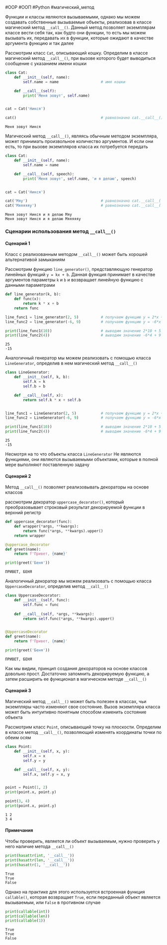#OOP #ООП #Python #магический_метод 


Функции и классы являются вызываемыми, однако мы можем создавать собственные вызываемые объекты, реализовав в классе магический метод `__call__()`. Данный метод позволяет экземплярам классе вести себя так, как будто они функции, то есть мы можем вызывать их, передавать их в функции, которые ожидают в качестве аргумента функцию и так далее

Рассмотрим класс `Cat`, описывающий кошку. Определим в классе магический метод `__call__()`, при вызове которого будет выводиться сообщение с указанием имени кошки
```python
class Cat:
    def __init__(self, name):
        self.name = name                   # имя кошки

    def __call__(self):
        print('Меня зовут', self.name)


cat = Cat('Никся')

cat()                                      # равнозначно cat.__call__()
```
```
Меня зовут Никся
```
Магический метод `__call__()`, являясь обычным методом экземпляра, может принимать произвольное количество аргументов. И если они есть, то при вызове экземпляров класса их потребуется передать
```python
class Cat:
    def __init__(self, name):
        self.name = name

    def __call__(self, speech):
        print('Меня зовут', self.name, 'и я делаю', speech)


cat = Cat('Никся')

cat('Мяу')                                 # равнозначно cat.__call__('Мяу')
cat('Мяяяяяy')                             # равнозначно cat.__call__('Мяяяяяy')
```
```
Меня зовут Никся и я делаю Мяу
Меня зовут Никся и я делаю Мяяяяяy
```

### Сценарии использования метод `__call__()`
#### Сценарий 1
Класс с реализованным методом `__call__()` может быть хорошей альтернативой замыканиям 

Рассмотрим функцию `line_generator()`, представляющую генератор линейных функций      `y = kx + b`. Данная функция принимает в качестве аргументов параметры `k` и `b` и возвращает линейную функцию с данными параметрами
```python
def line_generator(k, b):
    def func(x):
        return k * x + b
    return func

line_func1 = line_generator(2, 5)          # получаем функцию y = 2*x + 5
line_func2 = line_generator(-6, 9)         # получаем функцию y = -6*x + 9

print(line_func1(10))                      # выводим значение 2*10 + 5 = 25
print(line_func2(4))                       # выводим значение -6*4 + 9 = -15
```
```
25
-15
```
Аналогичный генератор мы можем реализовать с помощью класса `LineGenerator`, определив в нем магический метод `__call__()`
```python
class LineGenerator:
    def __init__(self, k, b):
        self.k = k
        self.b = b

    def __call__(self, x):
        return self.k * x + self.b


line_func1 = LineGenerator(2, 5)           # получаем функцию y = 2*x + 5
line_func2 = LineGenerator(-6, 9)          # получаем функцию y = -6*x + 9

print(line_func1(10))                      # выводим значение 2*10 + 5 = 25
print(line_func2(4))                       # выводим значение -6*4 + 9 = -15
```
```
25
-15
```
Несмотря на то что объекты класса `LineGenerator` Не являются функциями, они являются вызываемыми объектами, которые в полной мере выполняют поставленную задачу

#### Сценарий 2
Метод `__call__()` позволяет реализовывать декораторы на основе классов

рассмотрим декоратор `uppercase_decorator()`, который преобразовывает строковый результат декорируемой функции в верхний регистр
```python
def uppercase_decorator(func):
    def wrapper(*args, **kwargs):
        return func(*args, **kwargs).upper()
    return wrapper

@uppercase_decorator
def greet(name):
    return f'Привет, {name}'

print(greet('Беня'))
```
```
ПРИВЕТ, БЕНЯ
```
Аналогичный декоратор мы можем реализовать с помощью класса `UppercaseDecorator`, определив метод `__call__()`
```python
class UppercaseDecorator:
    def __init__(self, func):
        self.func = func
 
    def __call__(self, *args, **kwargs):
        return self.func(*args, **kwargs).upper()


@UppercaseDecorator
def greet(name):
    return f'Привет, {name}'

print(greet('Беня'))
```
```
ПРИВЕТ, БЕНЯ
```
Как мы видим, принцип создания декораторов на основе классов довольно прост. Достаточно запомнить декорируемую функцию, а затем расширить ее функционал в магическом методе `__call__()`
#### Сценарий 3
Магический метод `__call__()` может быть полезен в классах, чьи экземпляры часто изменяют свое состояние. Вызов экземпляра класса может быть интуитивно понятным способом изменить состояние объекта

Рассмотрим класс `Point`, описывающий точку на плоскости. Определим в классе метод `__call__()`, позволяющий изменять координаты точки по обеим осям
```python
class Point:
    def __init__(self, x, y):
        self.x = x
        self.y = y

    def __call__(self, x, y):
        self.x, self.y = x, y


point = Point(1, 2)
print(point.x, point.y)

point(3, 4)
print(point.x, point.y)
```
```
1 2
3 4
```

#### Примечания
Чтобы проверить, является ли объект вызываемым, нужно проверить у него наличие метода `__call__()`
```python
print(hasattr(int, '__call__'))
print(hasattr(len, '__call__'))
print(hasattr(1, '__call__'))
```
```
True
True
False
```
Однако на практике для этого используется встроенная функция `callable()`, которая возвращает `True`, если переданный объект является вызываемым, или `False` в противном случае
```python
print(callable(int))
print(callable(len))
print(callable(1))
```
```
True
True
False
```